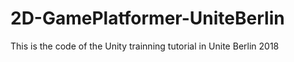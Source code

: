 # 2D-GamePlatformer-UniteBerlin
This is the code of the Unity trainning tutorial in Unite Berlin 2018
